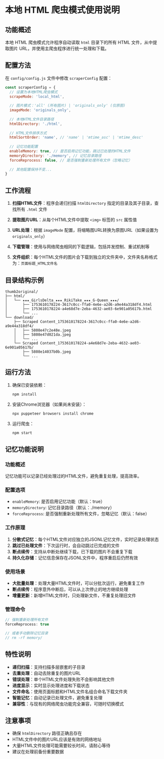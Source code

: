 # 本地 HTML 爬虫模式使用说明

## 功能概述

本地 HTML 爬虫模式允许程序自动读取 `html` 目录下的所有 HTML 文件，从中提取图片 URL，并使用主爬虫程序进行统一处理和下载。

## 配置方法

在 `config/config.js` 文件中修改 `scraperConfig` 配置：

```javascript
const scraperConfig = {
  // 设置为本地HTML爬虫模式
  scrapeMode: 'local_html',
  
  // 图片模式：'all' (所有图片) | 'originals_only' (仅原图)
  imageMode: 'originals_only',
  
  // 本地HTML文件目录路径
  htmlDirectory: './html',
  
  // HTML文件排序方式
  htmlSortOrder: 'name', // 'name' | 'mtime_asc' | 'mtime_desc'
  
  // 记忆功能配置
  enableMemory: true, // 是否启用记忆功能，跳过已处理的HTML文件
  memoryDirectory: './memory', // 记忆目录路径
  forceReprocess: false, // 是否强制重新处理所有文件（忽略记忆）
  
  // 其他配置保持不变...
}
```

## 工作流程

1. **扫描HTML文件**：程序会递归扫描 `htmlDirectory` 指定的目录及其子目录，查找所有 `.html` 文件

2. **提取图片URL**：从每个HTML文件中提取 `<img>` 标签的 `src` 属性值

3. **URL处理**：根据 `imageMode` 配置，将缩略图URL转换为原图URL（如果设置为 `originals_only`）

4. **下载管理**：使用与网络爬虫相同的下载逻辑，包括并发控制、重试机制等

5. **文件组织**：每个HTML文件的图片会下载到独立的文件夹中，文件夹名称格式为：`页面标题_HTML文件名`

## 目录结构示例

```
thumb2original/
├── html/
│   └── ★★★_GirlsDelta_★★★_RikiTake_★★★_G-Queen_★★★/
│       ├── 1753610178224-3617c0cc-ffa0-4e6e-a2d6-a9e44a318df4.html
│       ├── 1753610178224-a4e68d7e-2eba-4632-ae03-6e901a05617b.html
│       └── ...
└── download/
    ├── Scraped Content_1753610178224-3617c0cc-ffa0-4e6e-a2d6-a9e44a318df4/
    │   ├── 5808e47c2e48e.jpeg
    │   ├── 5808e47d021da.jpeg
    │   └── ...
    └── Scraped Content_1753610178224-a4e68d7e-2eba-4632-ae03-6e901a05617b/
        ├── 5808e14037b0b.jpeg
        └── ...
```

## 运行方法

1. 确保已安装依赖：
   ```bash
   npm install
   ```

2. 安装Chrome浏览器（如果尚未安装）：
   ```bash
   npx puppeteer browsers install chrome
   ```

3. 运行爬虫：
   ```bash
   npm start
   ```

## 记忆功能说明

### 功能概述
记忆功能可以记录已经处理过的HTML文件，避免重复处理，提高效率。

### 配置选项
- `enableMemory`: 是否启用记忆功能（默认：true）
- `memoryDirectory`: 记忆目录路径（默认：./memory）
- `forceReprocess`: 是否强制重新处理所有文件，忽略记忆（默认：false）

### 工作原理
1. **分散式记忆**：每个HTML文件对应独立的JSONL记忆文件，实时记录处理状态
2. **跳过已处理文件**：下次运行时，会自动跳过已完成的文件
3. **断点续传**：支持从中断处继续下载，已下载的图片不会重复下载
4. **持久化存储**：记忆信息保存在JSONL文件中，程序重启后仍然有效

### 使用场景
- **大批量处理**：处理大量HTML文件时，可以分批次运行，避免重复工作
- **断点续传**：程序意外中断后，可以从上次停止的地方继续处理
- **增量更新**：新增HTML文件时，只处理新文件，不重复处理旧文件

### 管理命令
```javascript
// 强制重新处理所有文件
forceReprocess: true

// 或者手动删除记忆目录
// rm -rf memory/
```

## 特性说明

- **递归扫描**：支持扫描多层嵌套的子目录
- **去重处理**：自动去除重复的图片URL
- **错误处理**：单个HTML文件处理失败不会影响其他文件
- **进度显示**：实时显示处理进度和下载状态
- **文件命名**：使用页面标题和HTML文件名组合命名下载文件夹
- **智能记忆**：自动记录已处理文件，避免重复处理
- **兼容性**：与现有的网络爬虫功能完全兼容，可随时切换模式

## 注意事项

- 确保 `htmlDirectory` 路径正确且存在
- HTML文件中的图片URL应该是有效的网络地址
- 大量HTML文件处理可能需要较长时间，请耐心等待
- 建议在处理前备份重要数据